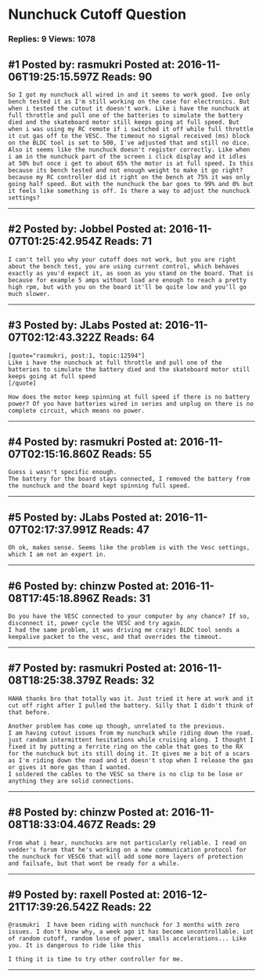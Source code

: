 # Nunchuck Cutoff Question

### Replies: 9 Views: 1078

## \#1 Posted by: rasmukri Posted at: 2016-11-06T19:25:15.597Z Reads: 90

```
So I got my nunchuck all wired in and it seems to work good. Ive only bench tested it as I'm still working on the case for electronics. But when i tested the cutout it doesn't work. Like i have the nunchuck at full throttle and pull one of the batteries to simulate the battery died and the skateboard motor still keeps going at full speed. But when i was using my RC remote if i switched it off while full throttle it cut gas off to the VESC. The timeout no signal received (ms) block on the BLDC tool is set to 500, I've adjusted that and still no dice. 
Also it seems like the nunchuck doesn't register correctly. Like when i am in the nunchuck part of the screen i click display and it idles at 50% but once i get to about 65% the motor is at full speed. Is this because its bench tested and not enough weight to make it go right? because my RC controller did it right on the bench at 75% it was only going half speed. But with the nunchuck the bar goes to 99% and 0% but it feels like something is off. Is there a way to adjust the nunchuck settings?
```

---
## \#2 Posted by: Jobbel Posted at: 2016-11-07T01:25:42.954Z Reads: 71

```
I can't tell you why your cutoff does not work, but you are right about the bench test, you are using current control, which behaves exactly as you'd expect it, as soon as you stand on the board. That is because for example 5 amps without load are enough to reach a pretty high rpm, but with you on the board it'll be quite low and you'll go much slower.
```

---
## \#3 Posted by: JLabs Posted at: 2016-11-07T02:12:43.322Z Reads: 64

```
[quote="rasmukri, post:1, topic:12594"]
Like i have the nunchuck at full throttle and pull one of the batteries to simulate the battery died and the skateboard motor still keeps going at full speed
[/quote]

How does the motor keep spinning at full speed if there is no battery power? Of you have batteries wired in series and unplug on there is no complete circuit, which means no power.
```

---
## \#4 Posted by: rasmukri Posted at: 2016-11-07T02:15:16.860Z Reads: 55

```
Guess i wasn't specific enough.
The battery for the board stays connected, I removed the battery from the nunchuck and the board kept spinning full speed.
```

---
## \#5 Posted by: JLabs Posted at: 2016-11-07T02:17:37.991Z Reads: 47

```
Oh ok, makes sense. Seems like the problem is with the Vesc settings, which I am not an expert in.
```

---
## \#6 Posted by: chinzw Posted at: 2016-11-08T17:45:18.896Z Reads: 31

```
Do you have the VESC connected to your computer by any chance? If so, disconnect it, power cycle the VESC and try again.
I had the same problem, it was driving me crazy! BLDC tool sends a keepalive packet to the vesc, and that overrides the timeout.
```

---
## \#7 Posted by: rasmukri Posted at: 2016-11-08T18:25:38.379Z Reads: 32

```
HAHA thanks bro that totally was it. Just tried it here at work and it cut off right after I pulled the battery. Silly that I didn't think of that before.

Another problem has come up though, unrelated to the previous.
I am having cutout issues from my nunchuck while riding down the road. just random intermittent hesitations while cruising along. I thought I fixed it by putting a ferrite ring on the cable that goes to the RX for the nunchuck but its still doing it. It gives me a bit of a scars as I'm riding down the road and it doesn't stop when I release the gas or gives it more gas than I wanted.
I soldered the cables to the VESC so there is no clip to be lose or anything they are solid connections.
```

---
## \#8 Posted by: chinzw Posted at: 2016-11-08T18:33:04.467Z Reads: 29

```
From what i hear, nunchucks are not particularly reliable. I read on vedder's forum that he's working on a new communication protocol for the nunchuck for VESC6 that will add some more layers of protection and failsafe, but that wont be ready for a while.
```

---
## \#9 Posted by: raxell Posted at: 2016-12-21T17:39:26.542Z Reads: 22

```
@rasmukri  I have been riding with nunchuck for 3 months with zero issues. I don't know why, a week ago it has become uncontrollable. Lot of random cutoff, random lose of power, smalls accelerations... Like you. It is dangerous to ride like this

I thing it is time to try other controller for me.
```

---
